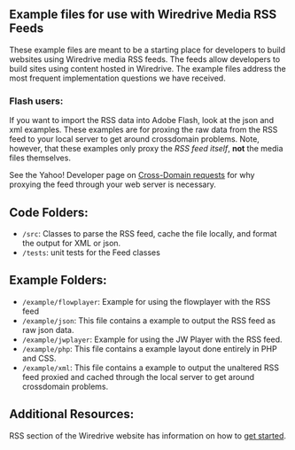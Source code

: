 ## Example files for use with Wiredrive Media RSS Feeds

These example files are meant to be a starting place for developers to build websites using Wiredrive media RSS feeds. The feeds allow developers to build sites using content hosted in Wiredrive. The example files address the most frequent implementation questions we have received.

### Flash users:
If you want to import the RSS data into Adobe Flash, look at the json and xml examples.  These examples are for proxing the raw data from the RSS feed to your local server to get around crossdomain problems. Note, however, that these examples only proxy the *RSS feed itself*, **not** the media files themselves.

See the Yahoo! Developer page on [Cross-Domain requests](http://developer.yahoo.com/javascript/howto-proxy.html) for why proxying the feed through your web server is necessary.


## Code Folders:

* `/src`: Classes to parse the RSS feed, cache the file locally, and format the output for XML or json.
* `/tests`: unit tests for the Feed classes

## Example Folders:

* `/example/flowplayer`: Example for using the flowplayer with the RSS feed
* `/example/json`: This file contains a example to output the RSS feed as raw json data. 
* `/example/jwplayer`: Example for using the JW Player with the RSS feed.
* `/example/php`: This file contains a example layout done entirely in PHP and CSS. 
* `/example/xml`: This file contains a example to output the unaltered RSS feed proxied and cached through the local server to get around crossdomain problems. 

## Additional Resources:

RSS section of the Wiredrive website has information on how to [get started](http://www.wiredrive.com/support/getting-started/guide-to-wiredrive-media-rss/).
